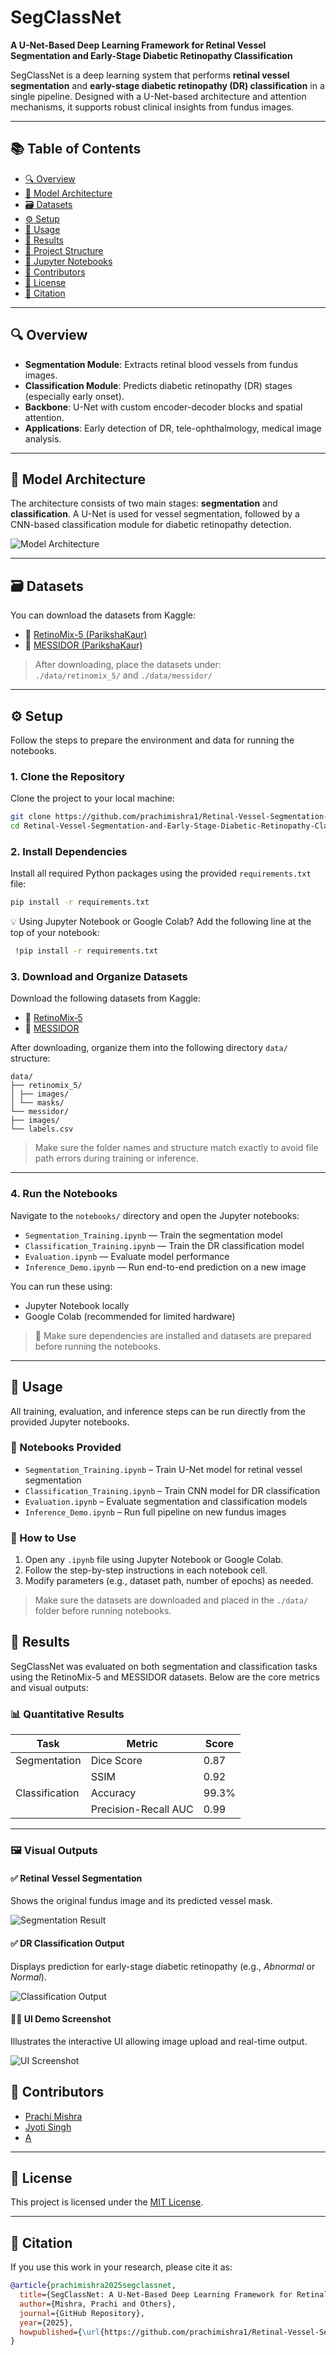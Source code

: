 # SegClassNet

**A U-Net-Based Deep Learning Framework for Retinal Vessel Segmentation and Early-Stage Diabetic Retinopathy Classification**

SegClassNet is a deep learning system that performs **retinal vessel segmentation** and **early-stage diabetic retinopathy (DR) classification** in a single pipeline. Designed with a U-Net-based architecture and attention mechanisms, it supports robust clinical insights from fundus images.

---

## 📚 Table of Contents

- [🔍 Overview](#-overview)
- [🧠 Model Architecture](#-model-architecture)
- [🗃️ Datasets](#️-datasets)
- [⚙️ Setup](#-setup)
- [🚀 Usage](#-usage)
- [🧪 Results](#-results)
- [📁 Project Structure](#-project-structure)
- [📓 Jupyter Notebooks](#-jupyter-notebooks)
- [👥 Contributors](#-contributors)
- [📄 License](#-license)
- [📌 Citation](#-citation)
---

## 🔍 Overview

- **Segmentation Module**: Extracts retinal blood vessels from fundus images.
- **Classification Module**: Predicts diabetic retinopathy (DR) stages (especially early onset).
- **Backbone**: U-Net with custom encoder-decoder blocks and spatial attention.
- **Applications**: Early detection of DR, tele-ophthalmology, medical image analysis.

---

## 🧠 Model Architecture

The architecture consists of two main stages: **segmentation** and **classification**. A U-Net is used for vessel segmentation, followed by a CNN-based classification module for diabetic retinopathy detection.

![Model Architecture](./asset/overview_dia..png)

---

## 🗃️ Datasets

You can download the datasets from Kaggle:

- 🔗 [RetinoMix-5 (ParikshaKaur)](https://www.kaggle.com/datasets/parikshakaur/retinomix-5)  
- 🔗 [MESSIDOR (ParikshaKaur)](https://www.kaggle.com/datasets/parikshakaur/messidor)

> After downloading, place the datasets under:  
> `./data/retinomix_5/` and `./data/messidor/`

---

## ⚙️ Setup

Follow the steps to prepare the environment and data for running the notebooks.

### 1. Clone the Repository

Clone the project to your local machine:

```bash
git clone https://github.com/prachimishra1/Retinal-Vessel-Segmentation-and-Early-Stage-Diabetic-Retinopathy-Classification.git
cd Retinal-Vessel-Segmentation-and-Early-Stage-Diabetic-Retinopathy-Classification
```
### 2. Install Dependencies

Install all required Python packages using the provided `requirements.txt` file:

```bash
pip install -r requirements.txt
```
  💡 Using Jupyter Notebook or Google Colab?
Add the following line at the top of your notebook:
```bash
 !pip install -r requirements.txt
```
### 3. Download and Organize Datasets

Download the following datasets from Kaggle:

- 🔗 [RetinoMix‑5](https://www.kaggle.com/datasets/parikshakaur/retinomix-5)
- 🔗 [MESSIDOR](https://www.kaggle.com/datasets/parikshakaur/messidor)

After downloading, organize them into the following directory `data/` structure:
```
data/
├── retinomix_5/
│ ├── images/
│ └── masks/
└── messidor/
├── images/
└── labels.csv
```
> Make sure the folder names and structure match exactly to avoid file path errors during training or inference.

---

### 4. Run the Notebooks

Navigate to the `notebooks/` directory and open the Jupyter notebooks:

- `Segmentation_Training.ipynb` — Train the segmentation model  
- `Classification_Training.ipynb` — Train the DR classification model  
- `Evaluation.ipynb` — Evaluate model performance  
- `Inference_Demo.ipynb` — Run end-to-end prediction on a new image

You can run these using:

- Jupyter Notebook locally  
- Google Colab (recommended for limited hardware)

> 📌 Make sure dependencies are installed and datasets are prepared before running the notebooks.

---

 ## 🚀 Usage

All training, evaluation, and inference steps can be run directly from the provided Jupyter notebooks.

### 🧠 Notebooks Provided

- `Segmentation_Training.ipynb` – Train U-Net model for retinal vessel segmentation  
- `Classification_Training.ipynb` – Train CNN model for DR classification  
- `Evaluation.ipynb` – Evaluate segmentation and classification models  
- `Inference_Demo.ipynb` – Run full pipeline on new fundus images

### 📌 How to Use

1. Open any `.ipynb` file using Jupyter Notebook or Google Colab.
2. Follow the step-by-step instructions in each notebook cell.
3. Modify parameters (e.g., dataset path, number of epochs) as needed.

> Make sure the datasets are downloaded and placed in the `./data/` folder before running notebooks.

## 🧪 Results

SegClassNet was evaluated on both segmentation and classification tasks using the RetinoMix-5 and MESSIDOR datasets. Below are the core metrics and visual outputs:

### 📊 Quantitative Results

| Task              | Metric           | Score     |
|-------------------|------------------|-----------|
| Segmentation      | Dice Score       | 0.87      |
|                   | SSIM             | 0.92      |
| Classification    | Accuracy         | 99.3%     |
|                   | Precision-Recall AUC | 0.99 |

---

### 🖼️ Visual Outputs

#### ✅ Retinal Vessel Segmentation

Shows the original fundus image and its predicted vessel mask.

![Segmentation Result](./asset/Segmentation_Result_2.png)

#### ✅ DR Classification Output

Displays prediction for early-stage diabetic retinopathy (e.g., *Abnormal* or *Normal*).

![Classification Output](./asset/Classification_Result_2.jpeg)

#### 🧑‍💻 UI Demo Screenshot

Illustrates the interactive UI allowing image upload and real-time output.

![UI Screenshot](./asset/UI_Output.jpeg)

## 👥 Contributors

- [Prachi Mishra](https://github.com/prachimishra1)
- [Jyoti Singh](https://github.com/Jyoti2024)
- [A](https://github.com/username)

---
## 📄 License

This project is licensed under the [MIT License](LICENSE).

---

## 📌 Citation

If you use this work in your research, please cite it as:

```bibtex
@article{prachimishra2025segclassnet,
  title={SegClassNet: A U-Net-Based Deep Learning Framework for Retinal Vessel Segmentation and Early-Stage Diabetic Retinopathy Classification},
  author={Mishra, Prachi and Others},
  journal={GitHub Repository},
  year={2025},
  howpublished={\url{https://github.com/prachimishra1/Retinal-Vessel-Segmentation-and-Early-Stage-Diabetic-Retinopathy-Classification}}
}
